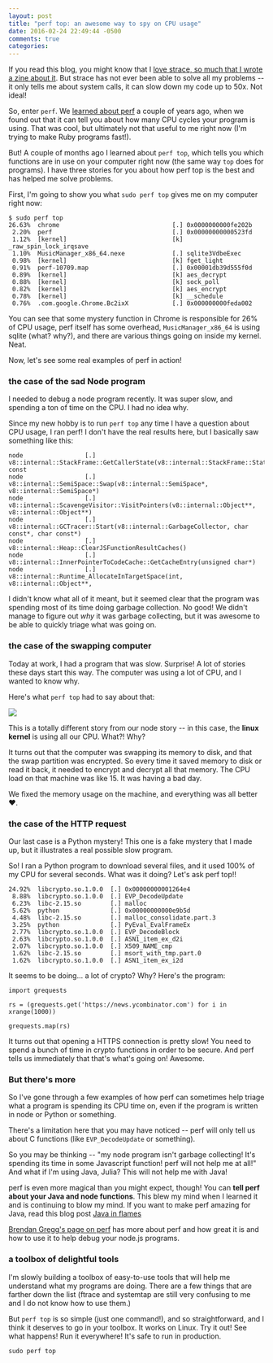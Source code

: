 ```yaml
---
layout: post
title: "perf top: an awesome way to spy on CPU usage"
date: 2016-02-24 22:49:44 -0500
comments: true
categories:
---
```


If you read this blog, you might know that I [love strace, so much that I wrote a zine about it](http://jvns.ca/blog/2015/04/14/strace-zine/). But strace has not ever been able to solve all my problems -- it only tells me about system calls, it can slow down my code up to 50x. Not ideal!

So, enter `perf`. We [learned about perf](http://jvns.ca/blog/2014/05/13/profiling-with-perf/) a couple of years ago, when we found out that it can tell you about how many CPU cycles your program is using. That was cool, but ultimately not that useful to me right now (I'm trying to make Ruby programs fast!).

But! A couple of months ago I learned about `perf top`, which tells you which functions are in use on your computer right now (the same way `top` does for programs). I have three stories for you about how perf top is the best and has helped me solve problems.

First, I'm going to show you what `sudo perf top` gives me on my computer right now:

```
$ sudo perf top
26.63%  chrome                               [.] 0x0000000000fe202b
 2.20%  perf                                 [.] 0x00000000000523fd
 1.12%  [kernel]                             [k] _raw_spin_lock_irqsave
 1.10%  MusicManager_x86_64.nexe             [.] sqlite3VdbeExec
 0.98%  [kernel]                             [k] fget_light
 0.91%  perf-10709.map                       [.] 0x00001db39d555f0d
 0.89%  [kernel]                             [k] aes_decrypt
 0.88%  [kernel]                             [k] sock_poll
 0.82%  [kernel]                             [k] aes_encrypt
 0.78%  [kernel]                             [k] __schedule
 0.76%  .com.google.Chrome.Bc2ixX            [.] 0x000000000feda002
```

You can see that some mystery function in Chrome is responsible for 26% of CPU usage, perf itself has some overhead, `MusicManager_x86_64` is using sqlite (what? why?), and there are various things going on inside my kernel. Neat.

Now, let's see some real examples of perf in action!

### the case of the sad Node program

I needed to debug a node program recently. It was super slow, and spending a ton of time on the CPU. I had no idea why.

Since my new hobby is to run `perf top` any time I have a question about CPU usage, I ran perf! I don't have the real results here, but I basically saw something like this:

```
node                 [.] v8::internal::StackFrame::GetCallerState(v8::internal::StackFrame::State*) const
node                 [.] v8::internal::SemiSpace::Swap(v8::internal::SemiSpace*, v8::internal::SemiSpace*)
node                 [.] v8::internal::ScavengeVisitor::VisitPointers(v8::internal::Object**, v8::internal::Object**)
node                 [.] v8::internal::GCTracer::Start(v8::internal::GarbageCollector, char const*, char const*)
node                 [.] v8::internal::Heap::ClearJSFunctionResultCaches()
node                 [.] v8::internal::InnerPointerToCodeCache::GetCacheEntry(unsigned char*)
node                 [.] v8::internal::Runtime_AllocateInTargetSpace(int, v8::internal::Object**,
```

I didn't know what all of it meant, but it seemed clear that the program was spending most of its time doing garbage collection. No good! We didn't manage to figure out *why* it was garbage collecting, but it was awesome to be able to quickly triage what was going on.


### the case of the swapping computer

Today at work, I had a program that was slow. Surprise! A lot of stories these days start this way. The computer was using a lot of CPU, and I wanted to know why.

Here's what `perf top` had to say about that:

<img src="/images/swap-perf.png">

This is a totally different story from our node story -- in this case, the **linux kernel** is using all our CPU. What?! Why?

It turns out that the computer was swapping its memory to disk, and that the swap partition was encrypted. So every time it saved memory to disk or read it back, it needed to encrypt and decrypt all that memory. The CPU load on that machine was like 15. It was having a bad day.

We fixed the memory usage on the machine, and everything was all better ❤.

### the case of the HTTP request

Our last case is a Python mystery! This one is a fake mystery that I made up, but it illustrates a real possible slow program.

So! I ran a Python program to download several files, and it used 100% of my CPU for several seconds. What was it doing? Let's ask perf top!!

```
24.92%  libcrypto.so.1.0.0  [.] 0x00000000001264e4
 8.88%  libcrypto.so.1.0.0  [.] EVP_DecodeUpdate
 6.23%  libc-2.15.so        [.] malloc
 5.62%  python              [.] 0x00000000000e9b5d
 4.48%  libc-2.15.so        [.] malloc_consolidate.part.3
 3.25%  python              [.] PyEval_EvalFrameEx
 2.77%  libcrypto.so.1.0.0  [.] EVP_DecodeBlock
 2.63%  libcrypto.so.1.0.0  [.] ASN1_item_ex_d2i
 2.07%  libcrypto.so.1.0.0  [.] X509_NAME_cmp
 1.62%  libc-2.15.so        [.] msort_with_tmp.part.0
 1.62%  libcrypto.so.1.0.0  [.] ASN1_item_ex_i2d
```

It seems to be doing... a lot of crypto? Why? Here's the program:

```
import grequests

rs = (grequests.get('https://news.ycombinator.com') for i in xrange(1000))

grequests.map(rs)
```

It turns out that opening a HTTPS connection is pretty slow! You need to spend a bunch of time in crypto functions in order to be secure. And perf tells us immediately that that's what's going on! Awesome.

### But there's more

So I've gone through a few examples of how perf can sometimes help triage what a program is spending its CPU time on, even if the program is written in node or Python or something.

There's a limitation here that you may have noticed -- perf will only tell us about C functions (like `EVP_DecodeUpdate` or something).

So you may be thinking -- "my node program isn't garbage collecting! It's spending its time in some Javascript function! perf will not help me at all!" And what if I'm using Java, Julia? This will not help me with Java!

perf is even more magical than you might expect, though! You can **tell perf about your Java and node functions**. This blew my mind when I learned it and is continuing to blow my mind. If you want to make perf amazing for Java, read this blog post [Java in flames](http://techblog.netflix.com/2015/07/java-in-flames.html)

 [Brendan Gregg's page on perf](http://www.brendangregg.com/perf.html) has more about perf and how great it is and how to use it to help debug your node.js programs.

### a toolbox of delightful tools

I'm slowly building a toolbox of easy-to-use tools that will help me understand what my programs are doing. There are a few things that are farther down the list (ftrace and systemtap are still very confusing to me and I do not know how to use them.)

But `perf top` is so simple (just one command!), and so straightforward, and I think it deserves to go in your toolbox. It works on Linux. Try it out! See what happens! Run it everywhere! It's safe to run in production.

`sudo perf top`
